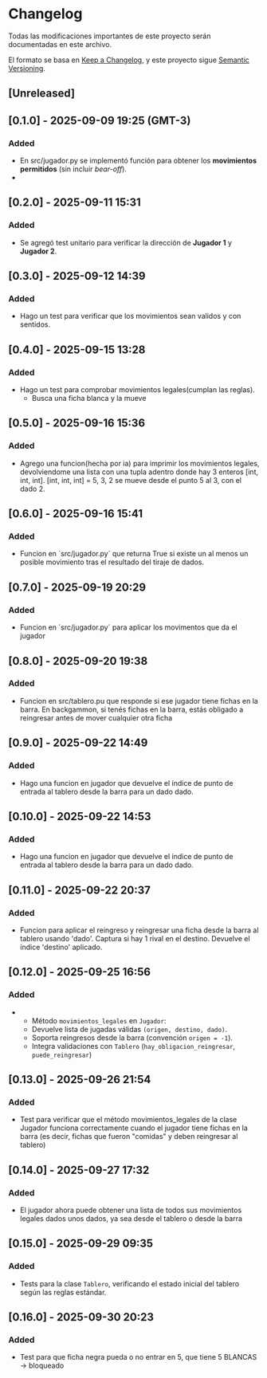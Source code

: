 # Changelog
Todas las modificaciones importantes de este proyecto serán documentadas en este archivo.

El formato se basa en [Keep a Changelog](https://keepachangelog.com/en/1.1.0/),
y este proyecto sigue [Semantic Versioning](https://semver.org/lang/es/).

## [Unreleased]

## [0.1.0] - 2025-09-09 19:25 (GMT-3)
### Added
- En src/jugador.py se implementó función para obtener los **movimientos permitidos** (sin incluir *bear-off*).
- 

## [0.2.0] - 2025-09-11 15:31
### Added
- Se agregó test unitario para verificar la dirección de **Jugador 1** y **Jugador 2**.

## [0.3.0] - 2025-09-12 14:39
### Added
- Hago un test para verificar que los movimientos sean validos y con sentidos. 

## [0.4.0] - 2025-09-15 13:28
### Added
- Hago un test para comprobar movimientos legales(cumplan las reglas).
  - Busca una ficha blanca y la mueve
  
## [0.5.0] - 2025-09-16 15:36
### Added
- Agrego una funcion(hecha por ia) para imprimir los movimientos legales, devolviendome una lista con una tupla adentro donde hay 3 enteros [int, int, int].
  [int, int, int] = 5, 3, 2 se mueve desde el punto 5 al 3, con el dado 2.

## [0.6.0] - 2025-09-16 15:41
### Added
- Funcion en ´src/jugador.py´ que returna True si existe un al menos un posible movimiento tras el resultado del tiraje de dados. 

## [0.7.0] - 2025-09-19 20:29
### Added
- Funcion en ´src/jugador.py´ para aplicar los movimentos que da el jugador

## [0.8.0] - 2025-09-20 19:38
### Added
- Funcion en src/tablero.pu que responde si ese jugador tiene fichas en la barra. En backgammon, si tenés fichas en la barra, estás obligado a reingresar antes de mover cualquier otra ficha 

## [0.9.0] - 2025-09-22 14:49
### Added
- Hago una funcion en jugador que devuelve el índice de punto de entrada al tablero desde la barra para un dado dado.

## [0.10.0] - 2025-09-22 14:53
### Added
- Hago una funcion en jugador que devuelve el índice de punto de entrada al tablero desde la barra para un dado dado.

## [0.11.0] - 2025-09-22 20:37
### Added
- Funcion para aplicar el reingreso y reingresar una ficha desde la barra al tablero usando 'dado'.
    Captura si hay 1 rival en el destino.
    Devuelve el índice 'destino' aplicado.

## [0.12.0] - 2025-09-25 16:56
### Added
- - Método `movimientos_legales` en `Jugador`:
  - Devuelve lista de jugadas válidas `(origen, destino, dado)`.
  - Soporta reingresos desde la barra (convención `origen = -1`).
  - Integra validaciones con `Tablero` (`hay_obligacion_reingresar`, `puede_reingresar`)

## [0.13.0] - 2025-09-26 21:54
### Added
- Test para verificar que el método movimientos_legales de la clase Jugador funciona correctamente cuando el jugador tiene fichas en la barra (es decir, fichas que fueron "comidas" y deben reingresar al tablero)

## [0.14.0] - 2025-09-27 17:32
### Added
- El jugador ahora puede obtener una lista de todos sus movimientos legales dados unos dados, ya sea desde el tablero o desde la barra

## [0.15.0] - 2025-09-29 09:35
### Added
- Tests para la clase `Tablero`, verificando el estado inicial del tablero según las reglas estándar.


## [0.16.0] - 2025-09-30 20:23
### Added
- Test para que ficha negra pueda o no entrar en 5, que tiene 5 BLANCAS → bloqueado